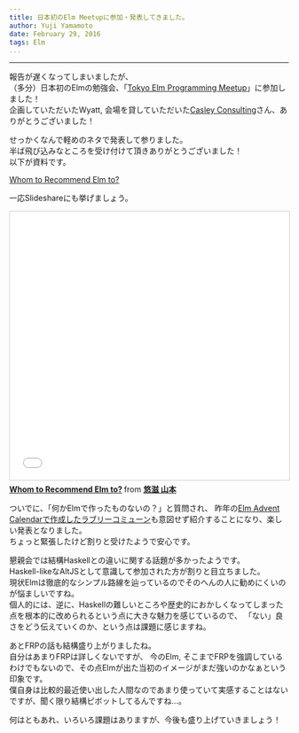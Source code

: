```yaml
---
title: 日本初のElm Meetupに参加・発表してきました。
author: Yuji Yamamoto
date: February 29, 2016
tags: Elm
...
```

---

報告が遅くなってしまいましたが、  
（多分）日本初のElmの勉強会、「[Tokyo Elm Programming Meetup](http://www.meetup.com/Tokyo-Elm-Programming-Meetup/events/228097244/)」に参加しました！  
企画していただいたWyatt, 会場を貸していただいた[Casley Consulting](http://www.casleyconsulting.co.jp/)さん、ありがとうございました！

せっかくなんで軽めのネタで発表して参りました。  
半ば飛び込みなところを受け付けて頂きありがとうございました！  
以下が資料です。

[Whom to Recommend Elm to?](http://the.igreque.info/slides/2016-02-24-whom-to-recommend-elm-to.html)

一応Slideshareにも挙げましょう。

<iframe src="//www.slideshare.net/slideshow/embed_code/key/o12XpxTgMYqHF3" width="595" height="485" frameborder="0" marginwidth="0" marginheight="0" scrolling="no" style="border:1px solid #CCC; border-width:1px; margin-bottom:5px; max-width: 100%;" allowfullscreen> </iframe> <div style="margin-bottom:5px"> <strong> <a href="//www.slideshare.net/igrep/whom-to-recommend-elm-to" title="Whom to Recommend Elm to?" target="_blank">Whom to Recommend Elm to?</a> </strong> from <strong><a target="_blank" href="//www.slideshare.net/igrep">悠滋 山本</a></strong> </div>

ついでに、「何かElmで作ったものないの？」と質問され、
昨年の[Elm Advent Calendarで作成したラブリーコミューン](/posts/2015/3-lovely-commune.html)も意図せず紹介することになり、楽しい発表となりました。  
ちょっと緊張したけど割りと受けたようで安心です。

懇親会では結構Haskellとの違いに関する話題が多かったようです。  
Haskell-likeなAltJSとして意識して参加された方が割りと目立ちました。  
現状Elmは徹底的なシンプル路線を辿っているのでそのへんの人に勧めにくいのが悩ましいですね。  
個人的には、逆に、Haskellの難しいところや歴史的におかしくなってしまった点を根本的に改められるという点に大きな魅力を感じているので、
「ない」良さをどう伝えていくのか、という点は課題に感じますね。

あとFRPの話も結構盛り上がりましたね。  
自分はあまりFRPは詳しくないですが、
今のElm, そこまでFRPを強調しているわけでもないので、その点Elmが出た当初のイメージがまだ強いのかなぁという印象です。  
僕自身は比較的最近使い出した人間なのであまり使っていて実感することはないですが、聞く限り結構ピボットしてるんですね...。

何はともあれ、いろいろ課題はありますが、今後も盛り上げていきましょう！
